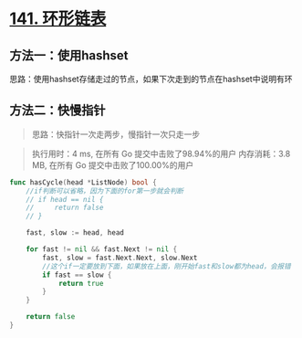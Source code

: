 # [141. 环形链表](https://leetcode-cn.com/problems/linked-list-cycle/)



## 方法一：使用hashset

思路：使用hashset存储走过的节点，如果下次走到的节点在hashset中说明有环



## 方法二：快慢指针

> 思路：快指针一次走两步，慢指针一次只走一步

> 执行用时：4 ms, 在所有 Go 提交中击败了98.94%的用户
> 		内存消耗：3.8 MB, 在所有 Go 提交中击败了100.00%的用户

```go
func hasCycle(head *ListNode) bool {
	//if判断可以省略，因为下面的for第一步就会判断
	// if head == nil {
	//     return false
	// }

	fast, slow := head, head

	for fast != nil && fast.Next != nil {
		fast, slow = fast.Next.Next, slow.Next
		//这个if一定要放到下面，如果放在上面，刚开始fast和slow都为head，会报错
		if fast == slow {
			return true
		}
	}

	return false
}
```

